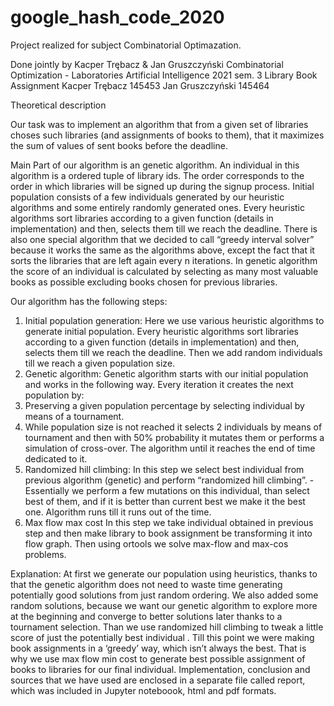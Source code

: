 # google_hash_code_2020
Project realized for subject Combinatorial Optimazation. 

Done jointly by Kacper Trębacz & Jan Gruszczyński
Combinatorial Optimization - Laboratories
Artificial Intelligence 2021 sem. 3
Library Book Assignment
Kacper Trębacz 145453
Jan Gruszczyński 145464

Theoretical description

Our task was to implement an algorithm that from a given set of libraries choses such libraries (and assignments of books to them), that it maximizes the sum of values of sent books before the deadline.

Main Part of our algorithm is an genetic algorithm. An individual in this algorithm is a ordered tuple of library ids. The order corresponds to the order in which libraries will be signed up during the signup process.
Initial population consists of a few individuals generated by our heuristic algorithms and some entirely randomly generated ones. Every heuristic algorithms sort libraries according to a given function (details in implementation) and then, selects them till we reach the deadline. There is also one special algorithm that we decided to call “greedy interval solver” because it works the same as the algorithms above, except the fact that it sorts the libraries that are left again every n iterations.
In genetic algorithm the score of an individual is calculated by selecting as many most valuable books as possible excluding books chosen for previous libraries.

Our algorithm has the following steps:
1.	Initial population generation:
Here we use various heuristic algorithms to generate initial population. Every heuristic algorithms sort libraries according to a given function (details in implementation) and then, selects them till we reach the deadline. Then we add random individuals till we reach a given population size.
2.	Genetic algorithm:
Genetic algorithm starts with our initial population and works in the following way. Every iteration it creates the next population by:
1.	Preserving a given population percentage by selecting individual by means of a tournament.
2.	While population size is not reached it selects 2 individuals by means of tournament and then with 50% probability it mutates them or performs a simulation of cross-over.
The algorithm until it reaches the end of time dedicated to it. 
3.	Randomized hill climbing:
In this step we select best individual from previous algorithm (genetic) and perform “randomized hill climbing”. -  Essentially we perform a few mutations on this individual, than select best of them, and if it is better than current best we make it the best one. Algorithm runs till it runs out of the time.
4.	Max flow max cost
In this step we take individual obtained in previous step and then make library to book assignment be transforming it into flow graph. Then using ortools we solve max-flow and max-cos problems. 

Explanation:
At first we generate our population using heuristics, thanks to that the genetic algorithm does not need to waste time generating potentially good solutions from just random ordering. We also added some random solutions, because we want our genetic algorithm to explore more at the beginning and converge to better solutions later thanks to a tournament selection. Than we use randomized hill climbing to tweak a little score of just the potentially best individual .
Till this point we were making book assignments in a ‘greedy’ way, which isn’t always the best. That is why we use max flow min cost to generate best possible assignment of books to libraries for our final individual.
Implementation, conclusion and sources that we have used are enclosed in a separate file called report, which was included in Jupyter noteboook, html and pdf formats.

